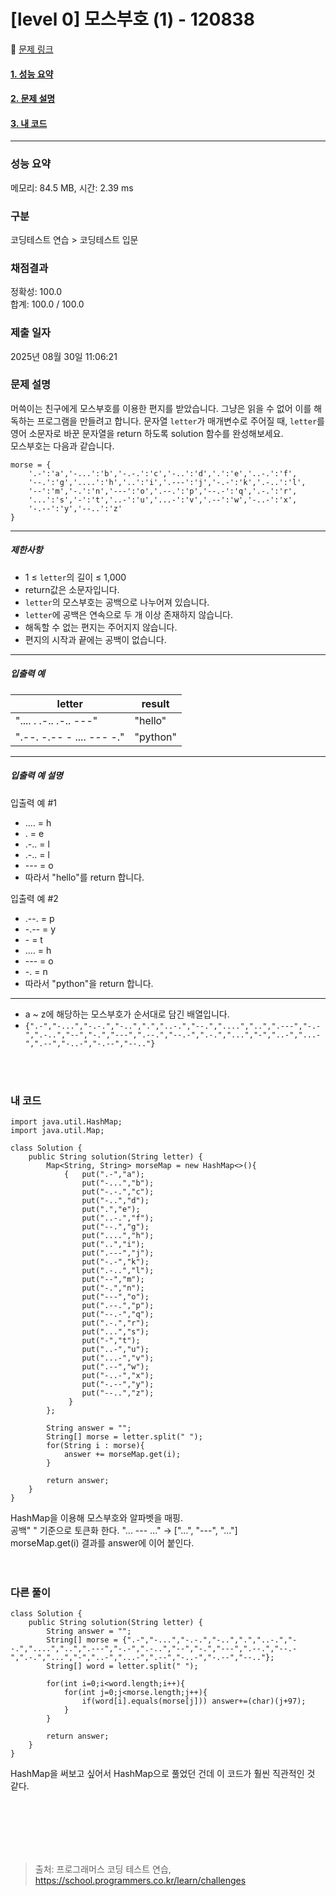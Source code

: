 # [level 0] 모스부호 (1) - 120838 

🔗 [문제 링크](https://school.programmers.co.kr/learn/courses/30/lessons/120838#qna) 

#### [1. 성능 요약](#성능-요약)
#### [2. 문제 설명](#문제-설명)
#### [3. 내 코드](#내-코드)

<hr>

### 성능 요약

메모리: 84.5 MB, 시간: 2.39 ms

### 구분

코딩테스트 연습 > 코딩테스트 입문

### 채점결과

정확성: 100.0<br/>합계: 100.0 / 100.0

### 제출 일자

2025년 08월 30일 11:06:21

### 문제 설명

<p>머쓱이는 친구에게 모스부호를 이용한 편지를 받았습니다. 그냥은 읽을 수 없어 이를 해독하는 프로그램을 만들려고 합니다. 문자열 <code>letter</code>가 매개변수로 주어질 때, <code>letter</code>를 영어 소문자로 바꾼 문자열을 return 하도록 solution 함수를 완성해보세요.<br>
모스부호는 다음과 같습니다.</p>
<div class="highlight"><pre class="codehilite"><code>morse = { 
    '.-':'a','-...':'b','-.-.':'c','-..':'d','.':'e','..-.':'f',
    '--.':'g','....':'h','..':'i','.---':'j','-.-':'k','.-..':'l',
    '--':'m','-.':'n','---':'o','.--.':'p','--.-':'q','.-.':'r',
    '...':'s','-':'t','..-':'u','...-':'v','.--':'w','-..-':'x',
    '-.--':'y','--..':'z'
}
</code></pre></div>
<hr>

<h5>제한사항</h5>

<ul>
<li>1 ≤ <code>letter</code>의 길이 ≤ 1,000</li>
<li>return값은 소문자입니다.</li>
<li><code>letter</code>의 모스부호는 공백으로 나누어져 있습니다.</li>
<li><code>letter</code>에 공백은 연속으로 두 개 이상 존재하지 않습니다.</li>
<li>해독할 수 없는 편지는 주어지지 않습니다.</li>
<li>편지의 시작과 끝에는 공백이 없습니다.</li>
</ul>

<hr>

<h5>입출력 예</h5>
<table class="table">
        <thead><tr>
<th>letter</th>
<th>result</th>
</tr>
</thead>
        <tbody><tr>
<td>".... . .-.. .-.. ---"</td>
<td>"hello"</td>
</tr>
<tr>
<td>".--. -.-- - .... --- -."</td>
<td>"python"</td>
</tr>
</tbody>
      </table>
<hr>

<h5>입출력 예 설명</h5>

<p>입출력 예 #1</p>

<ul>
<li>.... = h</li>
<li>. = e</li>
<li>.-.. = l</li>
<li>.-.. = l</li>
<li>--- = o</li>
<li>따라서 "hello"를 return 합니다.</li>
</ul>

<p>입출력 예 #2</p>

<ul>
<li>.--. = p</li>
<li>-.-- = y</li>
<li>- = t</li>
<li>.... = h</li>
<li>--- = o</li>
<li>-. = n</li>
<li>따라서 "python"을 return 합니다.</li>
</ul>

<hr>

<ul>
<li>a ~ z에 해당하는 모스부호가 순서대로 담긴 배열입니다.</li>
<li><code>{".-","-...","-.-.","-..",".","..-.","--.","....","..",".---","-.-",".-..","--","-.","---",".--.","--.-",".-.","...","-","..-","...-",".--","-..-","-.--","--.."}</code></li>
</ul>

<br>
<br>

### 내 코드
````
import java.util.HashMap;
import java.util.Map;

class Solution {
    public String solution(String letter) {
        Map<String, String> morseMap = new HashMap<>(){
            {   put(".-","a");
                put("-...","b");
                put("-.-.","c");
                put("-..","d");
                put(".","e");
                put("..-.","f");
                put("--.","g");
                put("....","h");
                put("..","i");
                put(".---","j");
                put("-.-","k");
                put(".-..","l");
                put("--","m");
                put("-.","n");
                put("---","o");
                put(".--.","p");
                put("--.-","q");
                put(".-.","r");
                put("...","s");
                put("-","t");
                put("..-","u");
                put("...-","v");
                put(".--","w");
                put("-..-","x");
                put("-.--","y");
                put("--..","z");
             }
        };

        String answer = "";
        String[] morse = letter.split(" ");
        for(String i : morse){
            answer += morseMap.get(i);
        }

        return answer;
    }
}
````
HashMap을 이용해 모스부호와 알파벳을 매핑.<br>
공백" " 기준으로 토큰화 한다. "... --- ..." → ["...", "---", "..."]<br>
morseMap.get(i) 결과를 answer에 이어 붙인다.
<br><br><br>

### 다른 풀이
````
class Solution {
    public String solution(String letter) {
        String answer = "";
        String[] morse = {".-","-...","-.-.","-..",".","..-.","--.","....","..",".---","-.-",".-..","--","-.","---",".--.","--.-",".-.","...","-","..-","...-",".--","-..-","-.--","--.."};
        String[] word = letter.split(" ");

        for(int i=0;i<word.length;i++){
            for(int j=0;j<morse.length;j++){
                if(word[i].equals(morse[j])) answer+=(char)(j+97);
            }
        }

        return answer;
    }
}
````
HashMap을 써보고 싶어서 HashMap으로 풀었던 건데 이 코드가 훨씬 직관적인 것 같다.<br>

<br><br><br><br><br>

> 출처: 프로그래머스 코딩 테스트 연습, https://school.programmers.co.kr/learn/challenges

